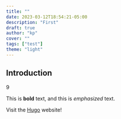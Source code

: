 ```yaml
---
title: ""
date: 2023-03-12T18:54:21-05:00
description: "First"
draft: true
author: "kp"
cover: ""
tags: ["test"]
theme: "light"
---
```

## Introduction
9

This is **bold** text, and this is *emphasized* text.

Visit the [Hugo](https://gohugo.io) website!